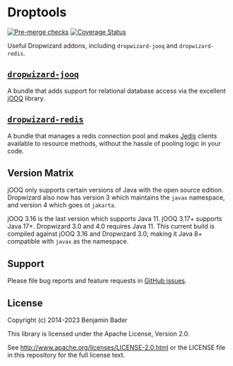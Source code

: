 Droptools
======================

[![Pre-merge checks](https://github.com/benjamin-bader/droptools/actions/workflows/ci.yaml/badge.svg)](https://github.com/benjamin-bader/droptools/actions/workflows/ci.yaml)
[![Coverage Status](https://img.shields.io/coveralls/benjamin-bader/droptools.svg)](https://coveralls.io/r/benjamin-bader/droptools)

Useful Dropwizard addons, including `dropwizard-jooq` and `dropwizard-redis`.

[`dropwizard-jooq`](docs/jooq.md)
-----------------

A bundle that adds support for relational database access via the excellent [jOOQ](http://jooq.org) library.


[`dropwizard-redis`](docs/redis.md)
------------------

A bundle that manages a redis connection pool and makes [Jedis](https://github.com/xetorthio/jedis) clients available to resource methods, without the hassle of pooling logic in your code.

Version Matrix
--------------

jOOQ only supports certain versions of Java with the open source edition. Dropwizard also now has version 3 which maintains the `javax` namespace, and version 4 which goes ot `jakarta`.

jOOQ 3.16 is the last version which supports Java 11. jOOQ 3.17+ supports Java 17+. Dropwizard 3.0 and 4.0 requires Java 11. This current build is compiled against jOOQ 3.16 and Dropwizard 3.0; making it Java 8+ compatible with `javax` as the namespace.

Support
-------

Please file bug reports and feature requests in [GitHub issues](https://github.com/benjamin-bader/droptools-parent/issues).


License
-------

Copyright (c) 2014-2023 Benjamin Bader

This library is licensed under the Apache License, Version 2.0.

See http://www.apache.org/licenses/LICENSE-2.0.html or the LICENSE file in this repository for the full license text.
